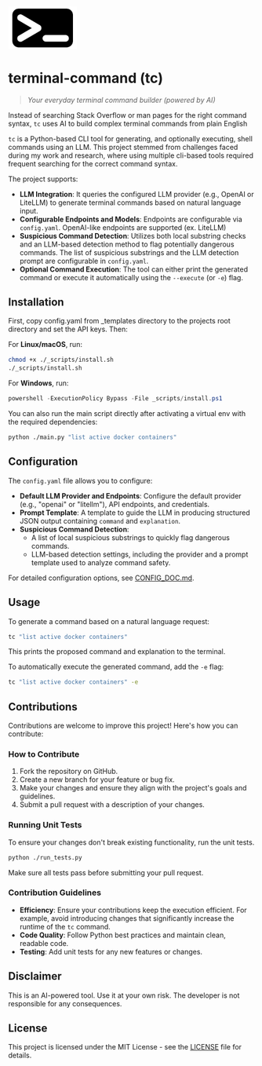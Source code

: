 <img src="./_assets/icon.png" alt="tc logo" width="140"> 

# terminal-command (tc)

> _Your everyday terminal command builder (powered by AI)_

Instead of searching Stack Overflow or man pages for the right command syntax, `tc` uses AI to build complex terminal commands from plain English

`tc` is a Python-based CLI tool for generating, and optionally executing, shell commands using an LLM. This project stemmed from challenges faced during my work and research, where using multiple cli-based tools required frequent searching for the correct command syntax.

The project supports:

- **LLM Integration**: It queries the configured LLM provider (e.g., OpenAI or LiteLLM) to generate terminal commands based on natural language input.
- **Configurable Endpoints and Models**: Endpoints are configurable via `config.yaml`. OpenAI-like endpoints are supported (ex. LiteLLM)
- **Suspicious Command Detection**: Utilizes both local substring checks and an LLM-based detection method to flag potentially dangerous commands. The list of suspicious substrings and the LLM detection prompt are configurable in `config.yaml`.
- **Optional Command Execution**: The tool can either print the generated command or execute it automatically using the `--execute` (or `-e`) flag.

## Installation

First, copy config.yaml from _templates directory to the projects root directory and set the API keys. Then:

For **Linux/macOS**, run:
```bash
chmod +x ./_scripts/install.sh
./_scripts/install.sh
```

For **Windows**, run:
```powershell
powershell -ExecutionPolicy Bypass -File _scripts/install.ps1
```

You can also run the main script directly after activating a virtual env with the required dependencies:
```bash
python ./main.py "list active docker containers"
```

## Configuration

The `config.yaml` file allows you to configure:
- **Default LLM Provider and Endpoints**: Configure the default provider (e.g., "openai" or "litellm"), API endpoints, and credentials.
- **Prompt Template**: A template to guide the LLM in producing structured JSON output containing `command` and `explanation`.
- **Suspicious Command Detection**: 
  - A list of local suspicious substrings to quickly flag dangerous commands.
  - LLM-based detection settings, including the provider and a prompt template used to analyze command safety.

For detailed configuration options, see [CONFIG_DOC.md](_docs/CONFIG_DOC.md).

## Usage

To generate a command based on a natural language request:
```bash
tc "list active docker containers"
```
This prints the proposed command and explanation to the terminal.

To automatically execute the generated command, add the `-e` flag:
```bash
tc "list active docker containers" -e
```

## Contributions

Contributions are welcome to improve this project! Here's how you can contribute:

### How to Contribute
1. Fork the repository on GitHub.
2. Create a new branch for your feature or bug fix.
3. Make your changes and ensure they align with the project's goals and guidelines.
4. Submit a pull request with a description of your changes.

### Running Unit Tests
To ensure your changes don't break existing functionality, run the unit tests.

```bash
python ./run_tests.py
```

Make sure all tests pass before submitting your pull request.

### Contribution Guidelines
- **Efficiency**: Ensure your contributions keep the execution efficient. For example, avoid introducing changes that significantly increase the runtime of the `tc` command.
- **Code Quality**: Follow Python best practices and maintain clean, readable code.
- **Testing**: Add unit tests for any new features or changes.

## Disclaimer

This is an AI-powered tool. Use it at your own risk. The developer is not responsible for any consequences.

## License

This project is licensed under the MIT License - see the [LICENSE](LICENSE) file for details.

